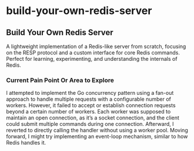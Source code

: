 # build-your-own-redis-server

## Build Your Own Redis Server
A lightweight implementation of a Redis-like server from scratch, focusing on the RESP protocol and a custom interface for core Redis commands. Perfect for learning, experimenting, and understanding the internals of Redis.

### Current Pain Point Or Area to Explore
I attempted to implement the Go concurrency pattern using a fan-out approach to handle multiple requests with a configurable number of workers. However, it failed to accept or establish connection requests beyond a certain number of workers. Each worker was supposed to maintain an open connection, as it’s a socket connection, and the client could submit multiple commands during one connection. Afterward, I reverted to directly calling the handler without using a worker pool. Moving forward, I might try implementing an event-loop mechanism, similar to how Redis handles it.
